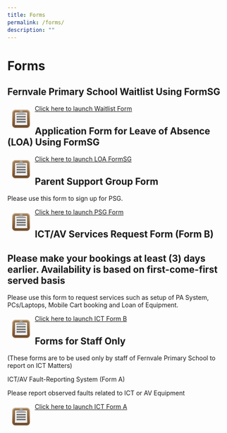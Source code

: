 ```yaml
---
title: Forms
permalink: /forms/
description: ""
---
```


# Forms

## Fernvale Primary School Waitlist Using FormSG

 <img src="/images/Forms-Icon.png" style="width:8%; float:left;padding:11px"> <a href="https://go.gov.sg/fvps-waitlist" target="_blank">Click here to launch Waitlist Form</a>


## Application Form for Leave of Absence (LOA) Using FormSG

 <img src="/images/Forms-Icon.png" style="width:8%; float:left;padding:11px"> <a href="https://go.gov.sg/fvps-loa" target="_blank">Click here to launch LOA FormSG</a>

## Parent Support Group Form

Please use this form to sign up for PSG.  

<img src="/images/Forms-Icon.png" style="width:8%; float:left;padding:11px"> <a href="https://go.gov.sg/fvps-psg-signup" target="_blank">Click here to launch PSG Form</a>
  

## ICT/AV Services Request Form (Form B) 
## Please make your bookings at least (3) days earlier. Availability is based on first-come-first served basis 

Please use this form to request services such as setup of PA System, PCs/Laptops, Mobile Cart booking and Loan of Equipment. 

<img src="/images/Forms-Icon.png" style="width:8%; float:left;padding:11px"> <a href="http://forms.cwp.gov.sg/fernvalepri/FormVOATA" target="_blank">Click here to launch ICT Form B</a>

## Forms for Staff Only

(These forms are to be used only by staff of Fernvale Primary School to report on ICT Matters)

ICT/AV Fault-Reporting System (Form A)

Please report observed faults related to ICT or AV Equipment

<img src="/images/Forms-Icon.png" style="width:8%; float:left;padding:11px"> <a href="https://forms.cwp.gov.sg/fernvalepri/FormKQOJ8" target="_blank">Click here to launch ICT Form A</a>